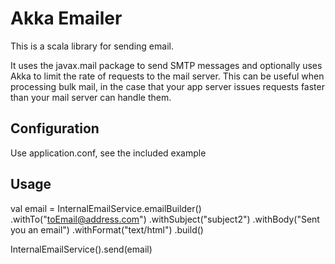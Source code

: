 Akka Emailer
============

This is a scala library for sending email. 

It uses the javax.mail package to send SMTP messages and optionally uses Akka to limit the rate of requests to the mail server. This can be useful when processing bulk mail, in the case that your app server issues requests faster than your mail server can handle them.

Configuration
-------------
Use application.conf, see the included example

Usage
------
val email = InternalEmailService.emailBuilder()
        .withTo("toEmail@address.com")
        .withSubject("subject2")
        .withBody("Sent you an email")
        .withFormat("text/html")
        .build()

InternalEmailService().send(email)
